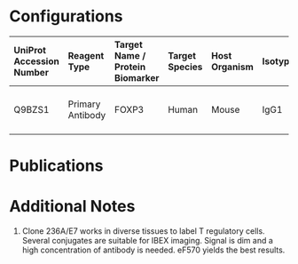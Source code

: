 # Configurations

| UniProt Accession Number   | Reagent Type     | Target Name / Protein Biomarker   | Target Species   | Host Organism   | Isotype   | Clonality   | Vendor                   | Catalog Number   | Conjugate   | RRID      | Availability   | Method                 | Tissue Preservation               | Target Tissue   | Tissue State   | Detergent         | Antigen Retrieval Conditions   | Dye Inactivation Conditions   | Recommend   | Agree               | Disagree   | Contributor         | Notes       |
|:---------------------------|:-----------------|:----------------------------------|:-----------------|:----------------|:----------|:------------|:-------------------------|:-----------------|:------------|:----------|:---------------|:-----------------------|:----------------------------------|:----------------|:---------------|:------------------|:-------------------------------|:------------------------------|:------------|:--------------------|:-----------|:--------------------|:------------|
| Q9BZS1                     | Primary Antibody | FOXP3                             | Human            | Mouse           | IgG1      | 236A/E7     | Thermo Fisher Scientific | 13-4777-82       | Biotin      | AB_466655 | Stock          | Multiplexed 2D Imaging | 1:4 Cytofix/Cytoperm Fixed Frozen | Lymph Node      | NA             | 0.3% Triton-X-100 | NA                             | NA                            | Yes         | 0000-0003-4379-8967 | NA         | 0000-0003-4379-8967 | [1](#notes) |

# Publications



# Additional Notes

<a name="notes"></a>
1. Clone 236A/E7 works in diverse tissues to label T regulatory cells. Several conjugates are suitable for IBEX imaging. Signal is dim and a high concentration of antibody is needed. eF570 yields the best results.
